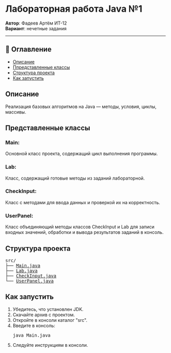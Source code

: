 <h1>Лабораторная работа Java №1</h1>
 <p><strong>Автор</strong>: Фадеев Артём ИТ-12<br>
   <strong>Вариант</strong>: нечетные задания<br>
 </p>

<hr>

<h2>📑 Оглавление</h2>
<ul>
 <li><a href="#описание">Описание</a></li>
 <li><a href="#классы">Ппредставленные классы</a></li>
 <li><a href="#структура-проекта">Структура проекта</a></li>
 <li><a href="#как-запустить">Как запустить</a></li>
</ul>

<h2 id="описание">Описание</h2>
<p>
 Реализация базовых алгоритмов на Java — методы, условия, циклы, массивы.<br>
</p>

<h2 id="классы">Представленные классы</h2>
 <h3>
   Main:
 </h3>
 <p>
   Основной класс проекта, содержащий цикл выполнения программы.
 </p>
 <h3>
   Lab:
 </h3>
 <p>
   Класс, содержащий готовые методы из заданий лабораторной.
 </p>
  <h3>
   CheckInput:
 </h3>
 <p>
   Класс с методами для ввода данных и проверкой их на корректность.
 </p>
  <h3>
   UserPanel:
 </h3>
 <p>
   Класс объединяющий методы классов CheckInput и Lab для записи входных значений, обработки и вывода результатов заданий в консоль.
 </p>

<h2 id="структура-проекта">Структура проекта</h2>
<pre>
src/
├── <a href="https://github.com/Fartem654/Lab1/blob/master/src/Main.java">Main.java</a>
├── <a href="https://github.com/Fartem654/Lab1/blob/master/src/Lab.java">Lab.java</a>
├── <a href="https://github.com/Fartem654/Lab1/blob/master/src/CheckInput.java">CheckInput.java</a>
└── <a href="https://github.com/Fartem654/Lab1/blob/master/src/UserPanel.java">UserPanel.java</a>
</pre>

<h2 id="как-запустить">Как запустить</h2>
<ol>
 <li>Убедитесь, что установлен JDK.</li>
 <li>
   Скачайте архив с проектом.
 </li>
 <li>
   Откройте в консоли каталог "src".
 </li>
 <li>
   Введите в консоль:
   <pre>java Main.java</pre>
 </li>
 <li>
   Следуйте инструкциям в консоли.
 </li>
</ol>
